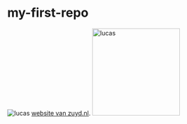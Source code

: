 # my-first-repo
![lucas](lucas.jpg)
 [website van zuyd.nl](https://zuyd.nl).
<img src="lucas.jpg" alt="lucas" width="200">
